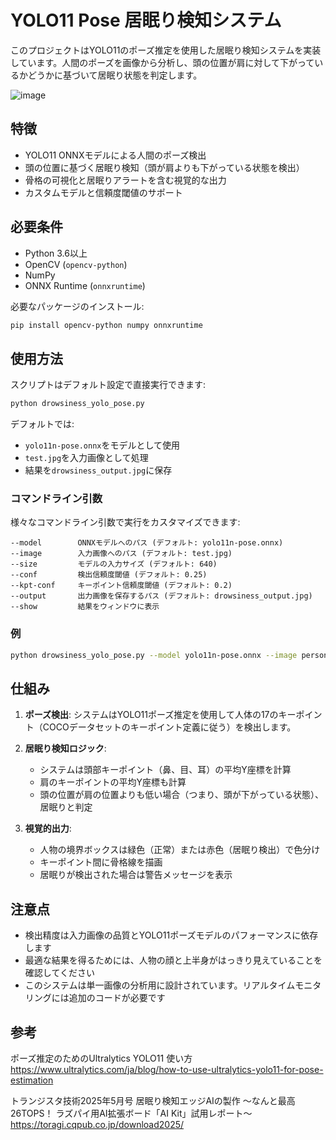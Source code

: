 # YOLO11 Pose 居眠り検知システム

このプロジェクトはYOLO11のポーズ推定を使用した居眠り検知システムを実装しています。人間のポーズを画像から分析し、頭の位置が肩に対して下がっているかどうかに基づいて居眠り状態を判定します。


![image](https://github.com/user-attachments/assets/32ad8711-dc14-47b1-a84d-bcdee2702f86)

## 特徴

- YOLO11 ONNXモデルによる人間のポーズ検出
- 頭の位置に基づく居眠り検知（頭が肩よりも下がっている状態を検出）
- 骨格の可視化と居眠りアラートを含む視覚的な出力
- カスタムモデルと信頼度閾値のサポート

## 必要条件

- Python 3.6以上
- OpenCV (`opencv-python`)
- NumPy
- ONNX Runtime (`onnxruntime`)

必要なパッケージのインストール:

```bash
pip install opencv-python numpy onnxruntime
```

## 使用方法

スクリプトはデフォルト設定で直接実行できます:

```bash
python drowsiness_yolo_pose.py
```

デフォルトでは:
- `yolo11n-pose.onnx`をモデルとして使用
- `test.jpg`を入力画像として処理
- 結果を`drowsiness_output.jpg`に保存

### コマンドライン引数

様々なコマンドライン引数で実行をカスタマイズできます:

```
--model        ONNXモデルへのパス (デフォルト: yolo11n-pose.onnx)
--image        入力画像へのパス (デフォルト: test.jpg)
--size         モデルの入力サイズ (デフォルト: 640)
--conf         検出信頼度閾値 (デフォルト: 0.25)
--kpt-conf     キーポイント信頼度閾値 (デフォルト: 0.2)
--output       出力画像を保存するパス (デフォルト: drowsiness_output.jpg)
--show         結果をウィンドウに表示
```

### 例

```bash
python drowsiness_yolo_pose.py --model yolo11n-pose.onnx --image person.jpg --show
```

## 仕組み

1. **ポーズ検出**: システムはYOLO11ポーズ推定を使用して人体の17のキーポイント（COCOデータセットのキーポイント定義に従う）を検出します。

2. **居眠り検知ロジック**: 
   - システムは頭部キーポイント（鼻、目、耳）の平均Y座標を計算
   - 肩のキーポイントの平均Y座標も計算
   - 頭の位置が肩の位置よりも低い場合（つまり、頭が下がっている状態）、居眠りと判定

3. **視覚的出力**:
   - 人物の境界ボックスは緑色（正常）または赤色（居眠り検出）で色分け
   - キーポイント間に骨格線を描画
   - 居眠りが検出された場合は警告メッセージを表示

## 注意点

- 検出精度は入力画像の品質とYOLO11ポーズモデルのパフォーマンスに依存します
- 最適な結果を得るためには、人物の顔と上半身がはっきり見えていることを確認してください
- このシステムは単一画像の分析用に設計されています。リアルタイムモニタリングには追加のコードが必要です


## 参考
ポーズ推定のためのUltralytics YOLO11 使い方
https://www.ultralytics.com/ja/blog/how-to-use-ultralytics-yolo11-for-pose-estimation

トランジスタ技術2025年5月号
 居眠り検知エッジAIの製作 ～なんと最高26TOPS！ ラズパイ用AI拡張ボード「AI Kit」試用レポート～
https://toragi.cqpub.co.jp/download2025/

